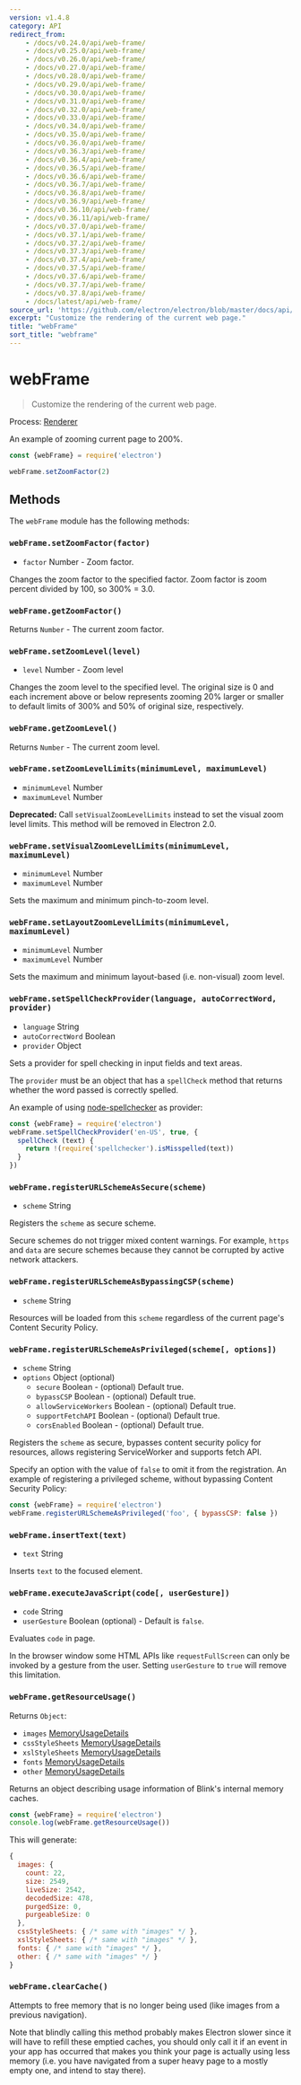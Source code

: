 ```yaml
---
version: v1.4.8
category: API
redirect_from:
    - /docs/v0.24.0/api/web-frame/
    - /docs/v0.25.0/api/web-frame/
    - /docs/v0.26.0/api/web-frame/
    - /docs/v0.27.0/api/web-frame/
    - /docs/v0.28.0/api/web-frame/
    - /docs/v0.29.0/api/web-frame/
    - /docs/v0.30.0/api/web-frame/
    - /docs/v0.31.0/api/web-frame/
    - /docs/v0.32.0/api/web-frame/
    - /docs/v0.33.0/api/web-frame/
    - /docs/v0.34.0/api/web-frame/
    - /docs/v0.35.0/api/web-frame/
    - /docs/v0.36.0/api/web-frame/
    - /docs/v0.36.3/api/web-frame/
    - /docs/v0.36.4/api/web-frame/
    - /docs/v0.36.5/api/web-frame/
    - /docs/v0.36.6/api/web-frame/
    - /docs/v0.36.7/api/web-frame/
    - /docs/v0.36.8/api/web-frame/
    - /docs/v0.36.9/api/web-frame/
    - /docs/v0.36.10/api/web-frame/
    - /docs/v0.36.11/api/web-frame/
    - /docs/v0.37.0/api/web-frame/
    - /docs/v0.37.1/api/web-frame/
    - /docs/v0.37.2/api/web-frame/
    - /docs/v0.37.3/api/web-frame/
    - /docs/v0.37.4/api/web-frame/
    - /docs/v0.37.5/api/web-frame/
    - /docs/v0.37.6/api/web-frame/
    - /docs/v0.37.7/api/web-frame/
    - /docs/v0.37.8/api/web-frame/
    - /docs/latest/api/web-frame/
source_url: 'https://github.com/electron/electron/blob/master/docs/api/web-frame.md'
excerpt: "Customize the rendering of the current web page."
title: "webFrame"
sort_title: "webframe"
---
```


# webFrame

> Customize the rendering of the current web page.

Process: [Renderer](http://electron.atom.io/docs/tutorial/quick-start#renderer-process)

An example of zooming current page to 200%.

```javascript
const {webFrame} = require('electron')

webFrame.setZoomFactor(2)
```

## Methods

The `webFrame` module has the following methods:

### `webFrame.setZoomFactor(factor)`

* `factor` Number - Zoom factor.

Changes the zoom factor to the specified factor. Zoom factor is
zoom percent divided by 100, so 300% = 3.0.

### `webFrame.getZoomFactor()`

Returns `Number` - The current zoom factor.

### `webFrame.setZoomLevel(level)`

* `level` Number - Zoom level

Changes the zoom level to the specified level. The original size is 0 and each
increment above or below represents zooming 20% larger or smaller to default
limits of 300% and 50% of original size, respectively.

### `webFrame.getZoomLevel()`

Returns `Number` - The current zoom level.

### `webFrame.setZoomLevelLimits(minimumLevel, maximumLevel)`

* `minimumLevel` Number
* `maximumLevel` Number

**Deprecated:** Call `setVisualZoomLevelLimits` instead to set the visual zoom
level limits. This method will be removed in Electron 2.0.

### `webFrame.setVisualZoomLevelLimits(minimumLevel, maximumLevel)`

* `minimumLevel` Number
* `maximumLevel` Number

Sets the maximum and minimum pinch-to-zoom level.

### `webFrame.setLayoutZoomLevelLimits(minimumLevel, maximumLevel)`

* `minimumLevel` Number
* `maximumLevel` Number

Sets the maximum and minimum layout-based (i.e. non-visual) zoom level.

### `webFrame.setSpellCheckProvider(language, autoCorrectWord, provider)`

* `language` String
* `autoCorrectWord` Boolean
* `provider` Object

Sets a provider for spell checking in input fields and text areas.

The `provider` must be an object that has a `spellCheck` method that returns
whether the word passed is correctly spelled.

An example of using [node-spellchecker][spellchecker] as provider:

```javascript
const {webFrame} = require('electron')
webFrame.setSpellCheckProvider('en-US', true, {
  spellCheck (text) {
    return !(require('spellchecker').isMisspelled(text))
  }
})
```

### `webFrame.registerURLSchemeAsSecure(scheme)`

* `scheme` String

Registers the `scheme` as secure scheme.

Secure schemes do not trigger mixed content warnings. For example, `https` and
`data` are secure schemes because they cannot be corrupted by active network
attackers.

### `webFrame.registerURLSchemeAsBypassingCSP(scheme)`

* `scheme` String

Resources will be loaded from this `scheme` regardless of the current page's
Content Security Policy.

### `webFrame.registerURLSchemeAsPrivileged(scheme[, options])`

* `scheme` String
* `options` Object (optional)
  * `secure` Boolean - (optional) Default true.
  * `bypassCSP` Boolean - (optional) Default true.
  * `allowServiceWorkers` Boolean - (optional) Default true.
  * `supportFetchAPI` Boolean - (optional) Default true.
  * `corsEnabled` Boolean - (optional) Default true.

Registers the `scheme` as secure, bypasses content security policy for resources,
allows registering ServiceWorker and supports fetch API.

Specify an option with the value of `false` to omit it from the registration.
An example of registering a privileged scheme, without bypassing Content Security Policy:

```javascript
const {webFrame} = require('electron')
webFrame.registerURLSchemeAsPrivileged('foo', { bypassCSP: false })
```

### `webFrame.insertText(text)`

* `text` String

Inserts `text` to the focused element.

### `webFrame.executeJavaScript(code[, userGesture])`

* `code` String
* `userGesture` Boolean (optional) - Default is `false`.

Evaluates `code` in page.

In the browser window some HTML APIs like `requestFullScreen` can only be
invoked by a gesture from the user. Setting `userGesture` to `true` will remove
this limitation.

### `webFrame.getResourceUsage()`

Returns `Object`:

* `images` [MemoryUsageDetails](http://electron.atom.io/docs/api/structures/memory-usage-details)
* `cssStyleSheets` [MemoryUsageDetails](http://electron.atom.io/docs/api/structures/memory-usage-details)
* `xslStyleSheets` [MemoryUsageDetails](http://electron.atom.io/docs/api/structures/memory-usage-details)
* `fonts` [MemoryUsageDetails](http://electron.atom.io/docs/api/structures/memory-usage-details)
* `other` [MemoryUsageDetails](http://electron.atom.io/docs/api/structures/memory-usage-details)

Returns an object describing usage information of Blink's internal memory
caches.

```javascript
const {webFrame} = require('electron')
console.log(webFrame.getResourceUsage())
```

This will generate:

```javascript
{
  images: {
    count: 22,
    size: 2549,
    liveSize: 2542,
    decodedSize: 478,
    purgedSize: 0,
    purgeableSize: 0
  },
  cssStyleSheets: { /* same with "images" */ },
  xslStyleSheets: { /* same with "images" */ },
  fonts: { /* same with "images" */ },
  other: { /* same with "images" */ }
}
```

### `webFrame.clearCache()`

Attempts to free memory that is no longer being used (like images from a
previous navigation).

Note that blindly calling this method probably makes Electron slower since it
will have to refill these emptied caches, you should only call it if an event
in your app has occurred that makes you think your page is actually using less
memory (i.e. you have navigated from a super heavy page to a mostly empty one,
and intend to stay there).

[spellchecker]: https://github.com/atom/node-spellchecker
